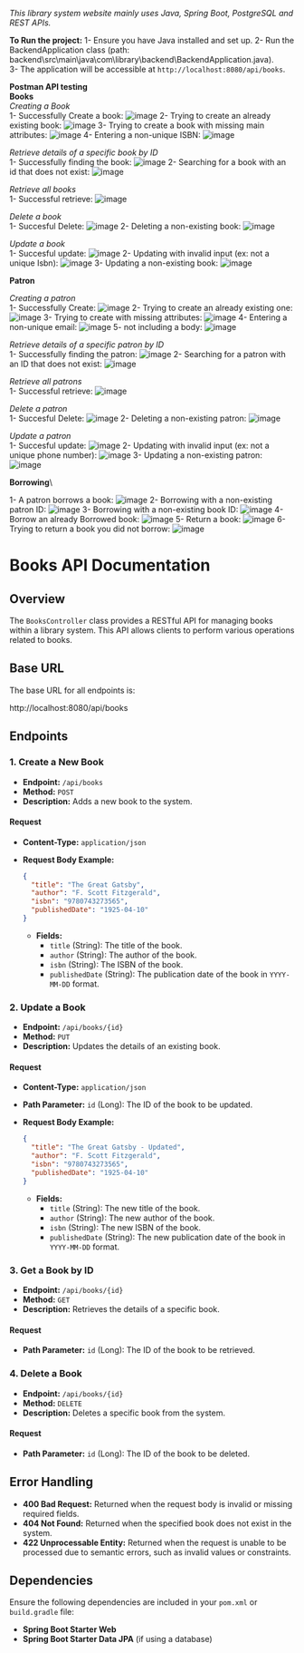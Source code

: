 *This library system website mainly uses Java, Spring Boot, PostgreSQL and REST APIs.*

**To Run the project:** 
1- Ensure you have Java installed and set up.
2- Run the BackendApplication class (path: backend\src\main\java\com\library\backend\BackendApplication.java).  
3- The application will be accessible at `http://localhost:8080/api/books`.

**Postman API testing**\
**Books**\
*Creating a Book*\
1- Successfully Create a book:
![image](https://github.com/user-attachments/assets/09a59c40-b961-404f-a077-6a72e4bb17ba)
2- Trying to create an already existing book:
![image](https://github.com/user-attachments/assets/fb06e498-8636-43db-b524-1c1fe97ab18a)
3- Trying to create a book with missing main attributes:
![image](https://github.com/user-attachments/assets/5331fbfd-5a71-4265-bbcd-b653ad112202)
4- Entering a non-unique ISBN:
![image](https://github.com/user-attachments/assets/10eb8444-72cc-4285-a65b-daa4e119e448)

*Retrieve details of a specific book by ID*\
1- Successfully finding the book:
![image](https://github.com/user-attachments/assets/85aa9a77-9da3-4462-a0f5-cf134df2a4b2)
2- Searching for a book with an id that does not exist:
![image](https://github.com/user-attachments/assets/d612459f-f37e-48b5-8306-98c453be2730)

*Retrieve all books*\
1- Successful retrieve:
![image](https://github.com/user-attachments/assets/922dddc4-1306-4951-b97d-f813da067351)

*Delete a book*\
1- Succesful Delete:
![image](https://github.com/user-attachments/assets/1e474e40-a760-4c08-978b-58b6cbfc2391)
2- Deleting a non-existing book:
![image](https://github.com/user-attachments/assets/0e61829f-b083-4b42-b915-f82bfcca93aa)

*Update a book*\
1- Succesful update:
![image](https://github.com/user-attachments/assets/1b300d7c-14ac-40b6-9564-2e58b44b2a3a)
2- Updating with invalid input (ex: not a unique Isbn):
![image](https://github.com/user-attachments/assets/2f65ea8c-bdef-43f3-8a9a-397244d39b36)
3- Updating a non-existing book:
![image](https://github.com/user-attachments/assets/bf7ad82f-4290-40cd-b17b-3cb9e9230565)

**Patron**

*Creating a patron*\
1- Successfully Create:
![image](https://github.com/user-attachments/assets/5e982c10-2890-4261-8b4c-9bd4a8312a3c)
2- Trying to create an already existing one:
![image](https://github.com/user-attachments/assets/39a16906-ac5e-4496-a79c-0dec835a9789)
3- Trying to create with missing attributes:
![image](https://github.com/user-attachments/assets/0e68b6bb-974f-404f-9289-76be955684c2)
4- Entering a non-unique email:
![image](https://github.com/user-attachments/assets/eb2b4865-153b-4322-84bf-62a516262ad4)
5- not including a body:
![image](https://github.com/user-attachments/assets/1f71130a-f589-464f-ab27-43ed9f39b611)

*Retrieve details of a specific patron by ID*\
1- Successfully finding the patron:
![image](https://github.com/user-attachments/assets/c2137eaa-8ace-4615-aa10-88a1501fe499)
2- Searching for a patron with an ID that does not exist:
![image](https://github.com/user-attachments/assets/c2f6376a-2dbd-4134-a782-590e60333e61)

*Retrieve all patrons*\
1- Successful retrieve:
![image](https://github.com/user-attachments/assets/008a8347-cb4c-43e9-a479-a73575b58774)

*Delete a patron*\
1- Succesful Delete:
![image](https://github.com/user-attachments/assets/0447baeb-203c-48aa-a1eb-c742814a67e5)
2- Deleting a non-existing patron:
![image](https://github.com/user-attachments/assets/ea45a128-5cb2-429a-ac5d-445cc9c11bae)

*Update a patron*\
1- Succesful update:
![image](https://github.com/user-attachments/assets/5448ead0-46a8-40d5-a395-aad697cdd213)
2- Updating with invalid input (ex: not a unique phone number):
![image](https://github.com/user-attachments/assets/fc021af5-9451-475c-aadc-59c462c15100)
3- Updating a non-existing patron:
![image](https://github.com/user-attachments/assets/480ad246-79ca-46f2-854a-55f2d7242286)

**Borrowing**\

1- A patron borrows a book:
![image](https://github.com/user-attachments/assets/80470f1d-7414-47ef-b64a-fcd631075020)
2- Borrowing with a non-existing patron ID:
![image](https://github.com/user-attachments/assets/a9cd4f20-9049-472d-9481-f15aa7ac27c6)
3- Borrowing with a non-existing book ID:
![image](https://github.com/user-attachments/assets/bb92fc15-8b30-47a0-aa10-8676d6e93008)
4- Borrow an already Borrowed book:
![image](https://github.com/user-attachments/assets/0f7205c0-f189-4412-a363-cad09345836d)
5- Return a book:
![image](https://github.com/user-attachments/assets/ed8e5512-5076-4c14-b3d9-e5c78bcba769)
6- Trying to return a book you did not borrow:
![image](https://github.com/user-attachments/assets/b4fa1692-7c2f-44a2-b875-aa4ea92e80b0)


# Books API Documentation

## Overview

The `BooksController` class provides a RESTful API for managing books within a library system. This API allows clients to perform various operations related to books.

## Base URL

The base URL for all endpoints is:

http://localhost:8080/api/books


## Endpoints

### 1. Create a New Book

- **Endpoint:** `/api/books`
- **Method:** `POST`
- **Description:** Adds a new book to the system.

#### Request

- **Content-Type:** `application/json`

- **Request Body Example:**

    ```json
    {
      "title": "The Great Gatsby",
      "author": "F. Scott Fitzgerald",
      "isbn": "9780743273565",
      "publishedDate": "1925-04-10"
    }
    ```

  - **Fields:**
    - `title` (String): The title of the book.
    - `author` (String): The author of the book.
    - `isbn` (String): The ISBN of the book.
    - `publishedDate` (String): The publication date of the book in `YYYY-MM-DD` format.


### 2. Update a Book

- **Endpoint:** `/api/books/{id}`
- **Method:** `PUT`
- **Description:** Updates the details of an existing book.

#### Request

- **Content-Type:** `application/json`
- **Path Parameter:** `id` (Long): The ID of the book to be updated.

- **Request Body Example:**

    ```json
    {
      "title": "The Great Gatsby - Updated",
      "author": "F. Scott Fitzgerald",
      "isbn": "9780743273565",
      "publishedDate": "1925-04-10"
    }
    ```

  - **Fields:**
    - `title` (String): The new title of the book.
    - `author` (String): The new author of the book.
    - `isbn` (String): The new ISBN of the book.
    - `publishedDate` (String): The new publication date of the book in `YYYY-MM-DD` format.

### 3. Get a Book by ID

- **Endpoint:** `/api/books/{id}`
- **Method:** `GET`
- **Description:** Retrieves the details of a specific book.

#### Request

- **Path Parameter:** `id` (Long): The ID of the book to be retrieved.

### 4. Delete a Book

- **Endpoint:** `/api/books/{id}`
- **Method:** `DELETE`
- **Description:** Deletes a specific book from the system.

#### Request

- **Path Parameter:** `id` (Long): The ID of the book to be deleted.


## Error Handling

- **400 Bad Request:** Returned when the request body is invalid or missing required fields.
- **404 Not Found:** Returned when the specified book does not exist in the system.
- **422 Unprocessable Entity:** Returned when the request is unable to be processed due to semantic errors, such as invalid values or constraints.


## Dependencies

Ensure the following dependencies are included in your `pom.xml` or `build.gradle` file:

- **Spring Boot Starter Web**
- **Spring Boot Starter Data JPA** (if using a database)











